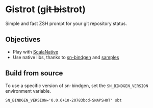 # Gistrot (gi~~t bi~~strot)

Simple and fast ZSH prompt for your git repository status.

## Objectives

* Play with [ScalaNative](https://scala-native.readthedocs.io/en/latest/user/index.html)
* Use native libs, thanks to [sn-bindgen](https://github.com/indoorvivants/sn-bindgen) and [samples](https://github.com/keynmol/sn-bindgen-examples)


## Build from source

To use a specific version of sn-bindgen, set the `SN_BINDGEN_VERSION` environment variable.

```shell
SN_BINDGEN_VERSION='0.0.6+10-20783bcd-SNAPSHOT' sbt 
```